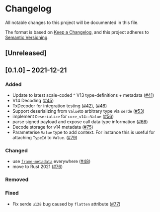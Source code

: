 # Changelog

All notable changes to this project will be documented in this file.

The format is based on [Keep a Changelog](https://keepachangelog.com/en/1.0.0/),
and this project adheres to [Semantic Versioning](https://semver.org/spec/v2.0.0.html).

## [Unreleased]

## [0.1.0] – 2021-12-21

### Added

- Update to latest scale-coded ^ V13 type-definitions + metadata ([#41](https://github.com/paritytech/desub/pull/41))
- V14 Decoding ([#45](https://github.com/paritytech/desub/pull/45))
- TxDecoder for integration testing ([#42](https://github.com/paritytech/desub/pull/42)), ([#46](https://github.com/paritytech/desub/pull/46))
- Support deserializing from `Value`to arbitrary type via `serde` ([#53](https://github.com/paritytech/desub/pull/53))
- implement `Deserialize` for `core_v14::Value` ([#56](https://github.com/paritytech/desub/pull/56))
- parse signed payload and expose call data type information ([#66](https://github.com/paritytech/desub/pull/66))
- Decode storage for v14 metadata ([#75](https://github.com/paritytech/desub/pull/75))
- Parameterise `Value` type to add context. For instance this is useful for attaching `TypeId` to `Value`. ([#79](https://github.com/paritytech/desub/pull/79))

### Changed

- use [`frame-metadata`](https://crates.io/crates/frame-metadata) everywhere ([#48](https://github.com/paritytech/desub/pull/48))
- move to Rust 2021 ([#76](https://github.com/paritytech/desub/pull/76))

### Removed

### Fixed

- Fix serde `u128` bug caused by `flatten` attribute ([#77](https://github.com/paritytech/desub/pull/77))
